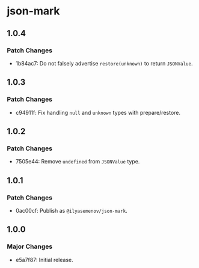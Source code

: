 # json-mark

## 1.0.4

### Patch Changes

- 1b84ac7: Do not falsely advertise `restore(unknown)` to return `JSONValue`.

## 1.0.3

### Patch Changes

- c94911f: Fix handling `null` and `unknown` types with prepare/restore.

## 1.0.2

### Patch Changes

- 7505e44: Remove `undefined` from `JSONValue` type.

## 1.0.1

### Patch Changes

- 0ac00cf: Publish as `@ilyasemenov/json-mark`.

## 1.0.0

### Major Changes

- e5a7f87: Initial release.
